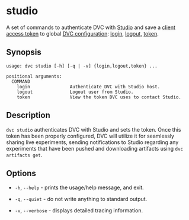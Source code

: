 # studio

A set of commands to authenticate DVC with [Studio](https://studio.iterative.ai)
and save a
[client access token](/doc/studio/user-guide/account-and-billing#client-access-tokens)
to global [DVC configuration]: [login](/doc/command-reference/studio/login),
[logout](/doc/command-reference/studio/logout),
[token](/doc/command-reference/studio/token).

[dvc configuration]:
  /doc/user-guide/project-structure/configuration#config-file-locations

## Synopsis

```usage
usage: dvc studio [-h] [-q | -v] {login,logout,token} ...

positional arguments:
  COMMAND
    login               Authenticate DVC with Studio host.
    logout              Logout user from Studio.
    token               View the token DVC uses to contact Studio.
```

## Description

`dvc studio` authenticates DVC with Studio and sets the token. Once this token
has been properly configured, DVC will utilize it for seamlessly sharing live
experiments, sending notifications to Studio regarding any experiments that have
been pushed and downloading artifacts using `dvc artifacts get`.

## Options

- `-h`, `--help` - prints the usage/help message, and exit.

- `-q`, `--quiet` - do not write anything to standard output.

- `-v`, `--verbose` - displays detailed tracing information.
